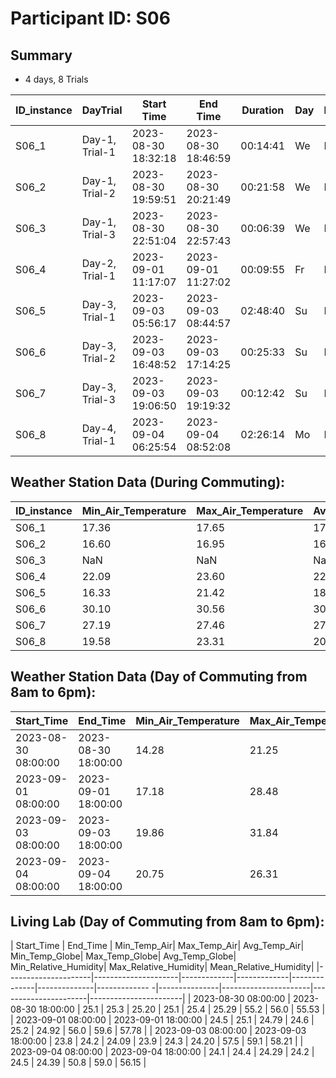 # Participant ID: S06

## Summary
- 4 days, 8 Trials 


| ID_instance| DayTrial      | Start Time         | End Time           | Duration| Day| DayTime | Length* | Temp(C)_N1_min| Temp(C)_N1_max| Temp(C)_N1_avg| RH(%)_N1_min| RH(%)_N1_max| RH(%)_N1_avg| Lambda | Selected |
|------------|:--------------|--------------------|--------------------|---------|----|:------- |:-------:|---------------|---------------|---------------|-------------|-------------|-------------|--------|:--------:|
| S06_1      | Day-1, Trial-1| 2023-08-30 18:32:18| 2023-08-30 18:46:59| 00:14:41| We | Evening | Short   | 24.421        | 24.806        | 24.616992     | 65.2        | 65.8        | 65.454762   | 0.00   |  Y       |
| S06_2      | Day-1, Trial-2| 2023-08-30 19:59:51| 2023-08-30 20:21:49| 00:21:58| We | Evening | Medium  | 23.037        | 23.962        | 23.518378     | 68.2        | 69.8        | 69.095527   | 0.00   |  Y       |
| S06_3      | Day-1, Trial-3| 2023-08-30 22:51:04| 2023-08-30 22:57:43| 00:06:39| We | Night   | Short   | 22.659        | 22.669        | 22.663763     | 68.2        | 68.8        | 68.588500   | 0.00   |  Y       |
| S06_4      | Day-2, Trial-1| 2023-09-01 11:17:07| 2023-09-01 11:27:02| 00:09:55| Fr | Midday  | Short   | 30.333        | 31.731        | 31.045349     | 60.8        | 63.6        | 62.299664   | 0.00   |  Y       |
| S06_5      | Day-3, Trial-1| 2023-09-03 05:56:17| 2023-09-03 08:44:57| 02:48:40| Su | Morning | V. Long | 21.463        | 22.633        | 21.939430     | 48.0        | 65.5        | 51.507806   | 0.26   |  --      |
| S06_6      | Day-3, Trial-2| 2023-09-03 16:48:52| 2023-09-03 17:14:25| 00:25:33| Su | Evening | Medium  | 45.416        | 46.030        | 45.738245     | 35.2        | 35.7        | 35.504042   | 0.00   |  --      |
| S06_7      | Day-3, Trial-3| 2023-09-03 19:06:50| 2023-09-03 19:19:32| 00:12:42| Su | Evening | Short   | 36.652        | 37.665        | 37.067195     | 37.7        | 39.4        | 38.670380   | 0.00   |  --      |
| S06_8      | Day-4, Trial-1| 2023-09-04 06:25:54| 2023-09-04 08:52:08| 02:26:14| Mo | Morning | V. Long | 22.495        | 25.161        | 23.315217     | 54.7        | 65.2        | 58.376490   | 0.28   |  --      |


## Weather Station Data (During Commuting):

| ID_instance | Min_Air_Temperature | Max_Air_Temperature | Avg_Air_Temperature | Min_Relative_Humidity | Max_Relative_Humidity | Avg_Relative_Humidity | Avg_Solar_Radiation |
|-------------|---------------------|---------------------|---------------------|-----------------------|-----------------------|-----------------------|---------------------|
| S06_1       | 17.36               | 17.65               | 17.520000           | 98.43                 | 99.28                 | 99.060000             | 38.940000           |
| S06_2       | 16.60               | 16.95               | 16.780000           | 99.29                 | 99.32                 | 99.303333             | 0.030000            |
| S06_3       | NaN                 | NaN                 | NaN                 | NaN                   | NaN                   | NaN                   | NaN                 |
| S06_4       | 22.09               | 23.60               | 22.730000           | 55.19                 | 59.32                 | 57.620000             | 838.210000          |
| S06_5       | 16.33               | 21.42               | 18.373529           | 68.46                 | 99.30                 | 89.021765             | 97.825882           |
| S06_6       | 30.10               | 30.56               | 30.306667           | 26.45                 | 28.65                 | 27.606667             | 392.456667          |
| S06_7       | 27.19               | 27.46               | 27.340000           | 42.48                 | 44.36                 | 43.370000             | 30.100000           |
| S06_8       | 19.58               | 23.31               | 20.935333           | 55.44                 | 74.29                 | 66.912667             | 132.513333          |


## Weather Station Data (Day of Commuting from 8am to 6pm):

| Start_Time          |    End_Time         | Min_Air_Temperature | Max_Air_Temperature | Avg_Air_Temperature | Min_Relative_Humidity | Max_Relative_Humidity | Avg_Relative_Humidity | Avg_Solar_Radiation |
|---------------------|---------------------|---------------------|---------------------|---------------------|-----------------------|-----------------------|-----------------------|---------------------|
| 2023-08-30 08:00:00 | 2023-08-30 18:00:00 | 14.28               | 21.25               | 18.125082           | 57.44                 | 99.34                 | 79.341475             | 319.863770          |
| 2023-09-01 08:00:00 | 2023-09-01 18:00:00 | 17.18               | 28.48               | 24.157049           | 26.41                 | 91.37                 | 49.174754             | 694.482623          |
| 2023-09-03 08:00:00 | 2023-09-03 18:00:00 | 19.86               | 31.84               | 27.646393           | 21.33                 | 78.16                 | 43.344098             | 642.090820          |
| 2023-09-04 08:00:00 | 2023-09-04 18:00:00 | 20.75               | 26.31               | 24.656393           | 24.83                 | 69.19                 | 39.664918             | 640.496230          |


## Living Lab (Day of Commuting from 8am to 6pm):

| Start_Time          | End_Time            | Min_Temp_Air| Max_Temp_Air| Avg_Temp_Air| Min_Temp_Globe| Max_Temp_Globe| Avg_Temp_Globe| Min_Relative_Humidity| Max_Relative_Humidity| Mean_Relative_Humidity|
|---------------------|---------------------|-------------|-------------|--------------|--------------|------------- -|---------------|----------------------|----------------------|-----------------------|
| 2023-08-30 08:00:00 | 2023-08-30 18:00:00 | 25.1         | 25.3         | 25.20     | 25.1           | 25.4           | 25.29      | 55.2                  | 56.0                  | 55.53                |
| 2023-09-01 08:00:00 | 2023-09-01 18:00:00 | 24.5         | 25.1         | 24.79     | 24.6           | 25.2           | 24.92      | 56.0                  | 59.6                  | 57.78                |
| 2023-09-03 08:00:00 | 2023-09-03 18:00:00 | 23.8         | 24.2         | 24.09     | 23.9           | 24.3           | 24.20      | 57.5                  | 59.1                  | 58.21                |
| 2023-09-04 08:00:00 | 2023-09-04 18:00:00 | 24.1         | 24.4         | 24.29     | 24.2           | 24.5           | 24.39      | 50.8                  | 59.0                  | 56.15                |



